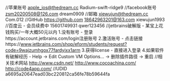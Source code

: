 //苹果账号
apple_ios@thedream.cc
Radium-swift-ridge9
//facebook账号
zsm20200508@126.com
dream0909
//邮箱
xiewujun@thedream.cc
Com.012
//GitHub
https://github.com
18642963201@163.com 
xiewujun1993
//百度云 - 会员续费中
15601749931
qwer123456
//jetbrains破解版 - 某宝上花钱购买/一年大概50元以内
1.没有账号 - 登录https://account.jetbrains.com/login注册账号
2.激活账号 - 点击链接https://www.jetbrains.com/shop/eform/students/request?code=9wajzumhgox77fardyixx1arm
3.获得license - 直接进入登录
4.如果软件有破解经历 - Help -> Edit Custom VM Options... -> 删除插件路径 -> 重启
//相关技术网站
http://www.csdn.net/
http://www.cocoachina.com/
http://code4app.com/
//UDID
a6695a20647ead03bc220812ca56fe78b59644fa